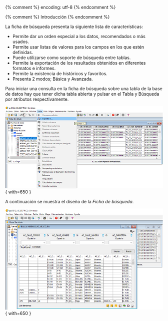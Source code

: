 {% comment %} encoding: utf-8 {% endcomment %}

{% comment %} Introducción {% endcomment %}

La ficha de búsqueda presenta la siguiente lista de características:

- Permite dar un orden especial a los datos, recomendados o más usados.
- Permite usar listas de valores para los campos en los que estén definidas. 
- Puede utilizarse  como soporte de búsqueda entre tablas. 
- Permite la exportación de los resultados obtenidos en diferentes formatos e informes.
- Permite la existencia de históricos y favoritos.
- Presenta 2 modos; Básica y Avanzada.
    
Para iniciar una consulta en la ficha de búsqueda sobre una tabla de la 
base de datos hay que tener dicha tabla abierta y pulsar en el Tabla y 
Búsqueda por atributos respectivamente. 

![Menu Tabla, busqueda por atributos](introduccion_files/menu_tabla_busqueda_por_atributos.png){ with=650 }

A continuación se muestra el diseño de la *Ficha de búsqueda*.

![Ficha de busqueda](introduccion_files/ficha_de_busqueda_1.png){ with=650 }

